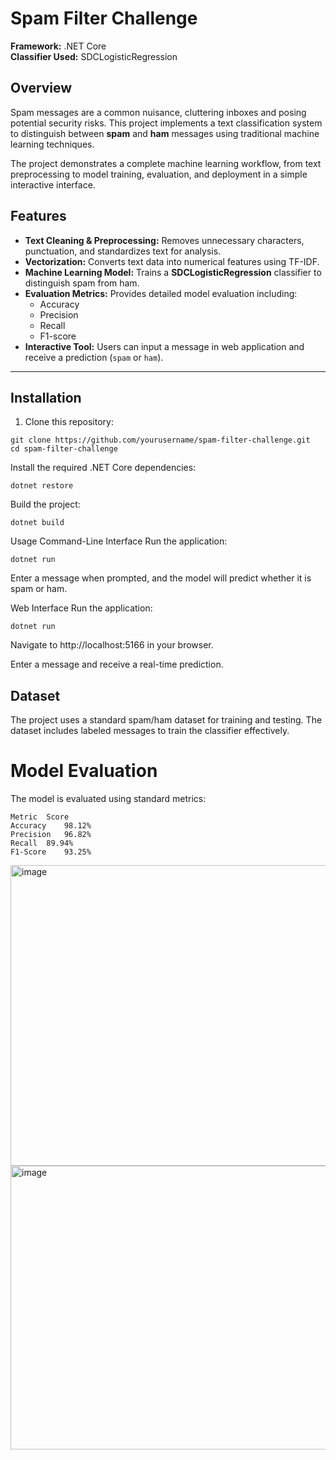 # Spam Filter Challenge

**Framework:** .NET Core  
**Classifier Used:** SDCLogisticRegression  


## Overview

Spam messages are a common nuisance, cluttering inboxes and posing potential security risks. This project implements a text classification system to distinguish between **spam** and **ham** messages using traditional machine learning techniques.  

The project demonstrates a complete machine learning workflow, from text preprocessing to model training, evaluation, and deployment in a simple interactive interface.

## Features

- **Text Cleaning & Preprocessing:** Removes unnecessary characters, punctuation, and standardizes text for analysis.
- **Vectorization:** Converts text data into numerical features using TF-IDF.
- **Machine Learning Model:** Trains a **SDCLogisticRegression** classifier to distinguish spam from ham.
- **Evaluation Metrics:** Provides detailed model evaluation including:
  - Accuracy
  - Precision
  - Recall
  - F1-score
- **Interactive Tool:** Users can input a message in web application and receive a prediction (`spam` or `ham`).

---

## Installation

1. Clone this repository:

```
git clone https://github.com/yourusername/spam-filter-challenge.git
cd spam-filter-challenge
```

Install the required .NET Core dependencies:
```
dotnet restore
```

Build the project:
```
dotnet build
```
Usage
Command-Line Interface
Run the application:

```
dotnet run
```
Enter a message when prompted, and the model will predict whether it is spam or ham.

Web Interface
Run the application:

```
dotnet run
```
Navigate to http://localhost:5166 in your browser.

Enter a message and receive a real-time prediction.

## Dataset
The project uses a standard spam/ham dataset for training and testing. The dataset includes labeled messages to train the classifier effectively.

# Model Evaluation
The model is evaluated using standard metrics:

```
Metric	Score
Accuracy	98.12%
Precision	96.82%
Recall	89.94%
F1-Score	93.25%
```

<img width="970" height="481" alt="image" src="https://github.com/user-attachments/assets/a3023927-7eae-470e-be99-5e15f52bd9f7" />


<img width="924" height="454" alt="image" src="https://github.com/user-attachments/assets/cf4bc5e1-798d-4a48-9fd4-858e63263d15" />

